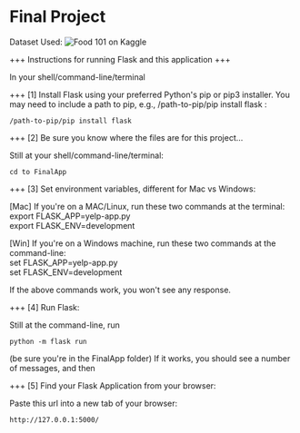 # Final Project

Dataset Used: ![Food 101 on Kaggle](https://www.kaggle.com/datasets/kmader/food41)

+++ Instructions for running Flask and this application +++

In your shell/command-line/terminal


+++ [1] Install Flask using your preferred Python's pip or pip3 installer.
    You may need to include a path to pip, e.g., /path-to-pip/pip install flask :

    /path-to-pip/pip install flask


+++ [2] Be sure you know where the files are for this project...

Still at your shell/command-line/terminal:

    cd to FinalApp


+++ [3] Set environment variables, different for Mac vs Windows:

[Mac] If you're on a MAC/Linux, run these two commands at the terminal:
    export FLASK_APP=yelp-app.py   
    export FLASK_ENV=development   
    
[Win] If you're on a Windows machine, run these two commands at the command-line:    
    set FLASK_APP=yelp-app.py   
    set FLASK_ENV=development    

If the above commands work, you won't see any response.


+++ [4] Run Flask:

Still at the command-line, run

    python -m flask run

(be sure you're in the FinalApp folder)
If it works, you should see a number of messages, and then


+++ [5] Find your Flask Application from your browser:

Paste this url into a new tab of your browser:        

    http://127.0.0.1:5000/ 
